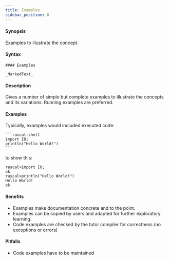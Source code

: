 ```yaml
---
title: Examples
sidebar_position: 8
---
```


#### Synopsis

Examples to illustrate the concept.

#### Syntax

```
#### Examples

_MarkedText_
```

#### Description

Gives a number of simple but complete examples to illustrate the concepts and its variations.
Running examples are preferred.

#### Examples

Typically, examples would included executed code:

``````
```rascal-shell
import IO;
println("Hello World!")
```
``````

to show this:


```rascal-shell 
rascal>import IO;
ok
rascal>println("Hello World!")
Hello World!
ok
```


#### Benefits

* Examples make documentation concrete and to the point.
* Examples can be copied by users and adapted for further exploratory learning.
* Code examples are checked by the tutor compiler for correctness (no exceptions or errors)

#### Pitfalls

* Code examples have to be maintained


